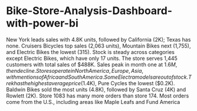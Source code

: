 # Bike-Store-Analysis-Dashboard-with-power-bi
New York leads sales with 4.8K units, followed by California
(2K); Texas has none. Cruisers Bicycles top sales (2,063
units), Mountain Bikes next (1,755), and Electric Bikes the
lowest (315). Stock is steady across categories except
Electric Bikes, which have only 17 units. The store serves 1,445
customers with total sales of $488K. Sales peak in month
one at $1.6M, then decline. Stores operate in North America,
Europe, Asia, with mentions of Africa and South America.
Some Electra models are out of stock. Trek has the highest
average price ($1.4K), Pure Cycles the lowest ($0.2K).
Baldwin Bikes sold the most units (4.8K), followed by Santa
Cruz (4K) and Rowlett (2K). Store 1083 has many more
orders than store 174. Most orders come from the U.S.,
including areas like Maple Leafs and Fund America
